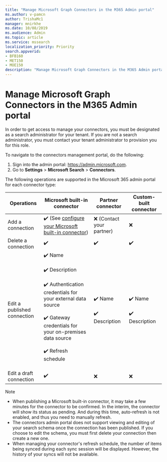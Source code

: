 ```yaml
---
title: "Manage Microsoft Graph Connectors in the M365 Admin portal"
ms.author: v-pamcn
author: TrishaMc1
manager: mnirkhe
ms.date: 10/08/2019
ms.audience: Admin
ms.topic: article
ms.service: mssearch
localization_priority: Priority
search.appverid:
- BFB160
- MET150
- MOE150
description: "Manage Microsoft Graph Connectors in the M365 Admin portal."
---
```


# Manage Microsoft Graph Connectors in the M365 Admin portal

In order to get access to manage your connectors, you must be designated as a search administrator for your tenant. If you are not a search administrator, you must contact your tenant administrator to provision you for this role.

To navigate to the connectors management portal, do the following:
1.	Sign into the admin portal: https://admin.microsoft.com.
2.	Go to **Settings** > **Microsoft Search** > **Connectors**. 

The following operations are supported in the Microsoft 365 admin portal for each connector type:

**Operations** | **Microsoft built-in connector** | **Partner connector** | **Custom-built connector**
--- | --- | --- | ---
Add a connection | :heavy_check_mark: (See [configure your Microsoft built-in connector](configure-connector.md)) | :x: (Contact your partner) | :x:
Delete a connection | :heavy_check_mark: | :heavy_check_mark: | :heavy_check_mark:
Edit a published connection | :heavy_check_mark: Name<br></br> :heavy_check_mark: Description<br></br> :heavy_check_mark: Authentication credentials for your external data source<br></br> :heavy_check_mark: Gateway credentials for your on-premises data source<br></br> :heavy_check_mark: Refresh schedule<br></br> | :heavy_check_mark: Name<br></br> :heavy_check_mark: Description | :heavy_check_mark: Name<br></br> :heavy_check_mark: Description
Edit a draft connection | :heavy_check_mark: | :x: | :x: 


> [!NOTE]
> * When publishing a Microsoft built-in connector, it may take a few minutes for the connector to be confirmed. In the interim, the connector will show its status as pending. And during this time, auto-refresh is not enabled, and thus you need to manually refresh.
> * The connectors admin portal does not support viewing and editing of your search schema once the connection has been published. If you choose to edit the schema, you must first delete your connection then create a new one.
> * When managing your connector's refresh schedule, the number of items being synced during each sync session will be displayed. However, the history of your syncs will not be available.




